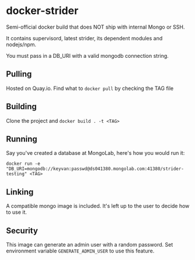# docker-strider

Semi-official docker build that does NOT ship with internal Mongo or SSH.

It contains supervisord, latest strider, its dependent modules and nodejs/npm.

You must pass in a DB_URI with a valid mongodb connection string.

## Pulling

Hosted on Quay.io. Find what to `docker pull` by checking the TAG file

## Building

Clone the project and `docker build . -t <TAG>`

## Running

Say you've created a database at MongoLab, here's how you would run it:

`docker run -e "DB_URI=mongodb://keyvan:passwd@ds041380.mongolab.com:41380/strider-testing" <TAG>`

## Linking

A compatible mongo image is included. It's left up to the user to decide how to use it.

## Security

This image can generate an admin user with a random password. Set environment variable `GENERATE_ADMIN_USER` to use this feature.
